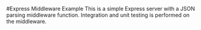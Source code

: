 #Express Middleware Example
This is a simple Express server with a JSON parsing middleware function.  Integration and unit testing is performed on the middleware.
